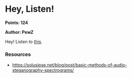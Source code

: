 # Hey, Listen!
**Points: 124**

**Author: PewZ**

Hey! Listen to [this](listen.wav).

### Resources
* https://solusipse.net/blog/post/basic-methods-of-audio-steganography-spectrograms/
